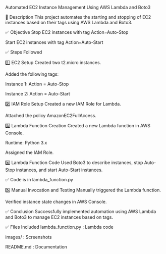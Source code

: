 Automated EC2 Instance Management Using AWS Lambda and Boto3 

📌 Description
This project automates the starting and stopping of EC2 instances based on their tags using AWS Lambda and Boto3.

✅ Objective
Stop EC2 instances with tag Action=Auto-Stop

Start EC2 instances with tag Action=Auto-Start 

✅ Steps Followed 

1️⃣ EC2 Setup
Created two t2.micro instances.

Added the following tags:

Instance 1: Action = Auto-Stop

Instance 2: Action = Auto-Start 

2️⃣ IAM Role Setup
Created a new IAM Role for Lambda.

Attached the policy AmazonEC2FullAccess. 

3️⃣ Lambda Function Creation
Created a new Lambda function in AWS Console.

Runtime: Python 3.x

Assigned the IAM Role. 

4️⃣ Lambda Function Code
Used Boto3 to describe instances, stop Auto-Stop instances, and start Auto-Start instances.

✅ Code is in lambda_function.py 

5️⃣ Manual Invocation and Testing
Manually triggered the Lambda function.

Verified instance state changes in AWS Console. 

✅ Conclusion
Successfully implemented automation using AWS Lambda and Boto3 to manage EC2 instances based on tags. 

✅ Files Included
lambda_function.py : Lambda code

images/ : Screenshots

README.md : Documentation